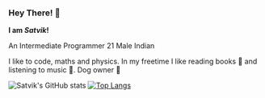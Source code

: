 ### Hey There! 👋

**I am *Satvik*!**

An Intermediate Programmer
21 Male Indian

I like to code, maths and physics. In my freetime I like reading books 📖 and listening to music 🎵. Dog owner 🐶

![Satvik's GitHub stats](https://github-readme-stats.vercel.app/api?username=Satvikp69&show_icons=true&theme=calm)
[![Top Langs](https://github-readme-stats.vercel.app/api/top-langs/?username=Satvikp69&layout=compact)](https://github.com/anuraghazra/github-readme-stats)
